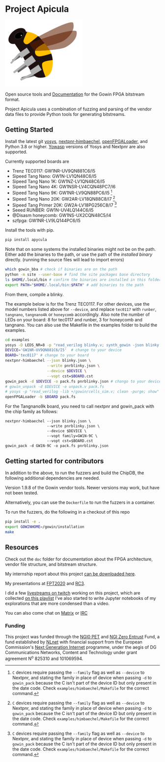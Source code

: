 # Project Apicula

<img src="apicula.svg" width="250" />

Open source tools and [Documentation](https://github.com/YosysHQ/apicula/wiki) for the Gowin FPGA bitstream format.

Project Apicula uses a combination of fuzzing and parsing of the vendor data files to provide Python tools for generating bitstreams.


## Getting Started

Install the latest git [yosys](https://github.com/yosyshq/yosys#setup), [nextpnr-himbaechel](https://github.com/YosysHQ/nextpnr#gowin), [openFPGALoader](https://github.com/trabucayre/openFPGALoader), and Python 3.8 or higher. [Yowasp](http://yowasp.org/) versions of Yosys and Nextpnr are also supported.

Currently supported boards are
 * Trenz TEC0117: GW1NR-UV9QN881C6/I5
 * Sipeed Tang Nano: GW1N-LV1QN48C6/I5
 * Sipeed Tang Nano 1K: GW1NZ-LV1QN48C6/I5
 * Sipeed Tang Nano 4K: GW1NSR-LV4CQN48PC7/I6
 * Sipeed Tang Nano 9K: GW1NR-LV9QN88PC6/I5 [^1]
 * Sipeed Tang Nano 20K: GW2AR-LV18QN88C8/I7 [^1]
 * Sipeed Tang Primer 20K: GW2A-LV18PG256C8/I7 [^1]
 * Seeed RUNBER: GW1N-UV4LQ144C6/I5
 * @Disasm honeycomb: GW1NS-UX2CQN48C5/I4
 * szfpga: GW1NR-LV9LQ144PC6/I5

[^1]: `C` devices require passing the `--family` flag as well as `--device` to Nextpnr, and stating the family in place of device when passing `-d` to `gowin_pack` because the C isn't part of the device ID but only present in the date code. Check `examples/himbaechel/Makefile` for the correct command.

Install the tools with pip.

```bash
pip install apycula
```

Note that on some systems the installed binaries might not be on the path. Either add the binaries to the path, or use the path of the _installed binary_ directly. (running the source files will lead to import errors)

```bash
which gowin_bba # check if binaries are on the path
python -m site --user-base # find the site packages base directory
ls $HOME/.local/bin # confirm the binaries are installed in this folder
export PATH="$HOME/.local/bin:$PATH" # add binaries to the path
```

From there, compile a blinky.

The example below is for the Trenz TEC0117. For other devices, use the model numbers listed above for `--device`, and replace `tec0117` with `runber`, `tangnano`, `tangnano4k` or `honeycomb` accordingly. Also note the number of LEDs on your board: 8 for tec0117 and runber, 3 for honeycomb and tangnano. 
You can also use the Makefile in the examples folder to build the examples.

```bash
cd examples
yosys -D LEDS_NR=8 -p "read_verilog blinky.v; synth_gowin -json blinky.json"
DEVICE='GW1NR-UV9QN881C6/I5'  # change to your device
BOARD='tec0117' # change to your board
nextpnr-himbaechel --json blinky.json \
                   --write pnrblinky.json \
                   --device $DEVICE \
                   --vopt cst=$BOARD.cst
gowin_pack -d $DEVICE -o pack.fs pnrblinky.json # chango to your device
# gowin_unpack -d $DEVICE -o unpack.v pack.fs
# yosys -p "read_verilog -lib +/gowin/cells_sim.v; clean -purge; show" unpack.v
openFPGALoader -b $BOARD pack.fs
```

For the Tangnano9k board, you need to call nextpnr and gowin_pack with the chip family as follows:
```
nextpnr-himbaechel --json blinky.json \
                   --write pnrblinky.json \
                   --device $DEVICE \
                   --vopt family=GW1N-9C \
                   --vopt cst=$BOARD.cst
gowin_pack -d GW1N-9C -o pack.fs pnrblinky.json
```

## Getting started for contributors

In addition to the above, to run the fuzzers and build the ChipDB, the following additional dependencies are needed.

Version 1.9.8 of the Gowin vendor tools. Newer versions may work, but have not been tested.

Alternatively, you can use the `Dockerfile` to run the fuzzers in a container.

To run the fuzzers, do the following in a checkout of this repo

```bash
pip install -e .
export GOWINHOME=/gowin/installation
make
```

## Resources

Check out the `doc` folder for documentation about the FPGA architecture, vendor file structure, and bitstream structure.

My internship report about this project [can be downloaded here](https://github.com/pepijndevos/internshipreport).

My presentations at [FPT2020](https://www.youtube.com/watch?v=kyQLtBh6h0U) and [RC3](https://media.ccc.de/v/rc3-739325-how_to_fuzz_an_fpga_my_experience_documenting_gowin_fpgas).

I did a few [livestreams on twitch](https://www.twitch.tv/pepijnthefox) working on this project, which are collected [on this playlist](https://www.youtube.com/playlist?list=PLIYslVBAlKZad3tjr5Y4gqBV3QKQ5_tPw) I've also started to write Jupyter notebooks of my explorations that are more condensed than a video.

You can also come chat on [Matrix](https://matrix.to/#/#apicula:matrix.org) or [IRC](https://web.libera.chat/#yosys-apicula)

### Funding

This project was funded through the <a href="https://nlnet.nl/PET">NGI0 PET</a> and [NGI Zero Entrust](https://nlnet.nl/entrust) Fund, a fund established by <a href="https://nlnet.nl">NLnet</a> with financial support from the European Commission's <a href="https://ngi.eu">Next Generation Internet</a> programme, under the aegis of DG Communications Networks, Content and Technology under grant agreement N<sup>o</sup> 825310 and 101069594.
